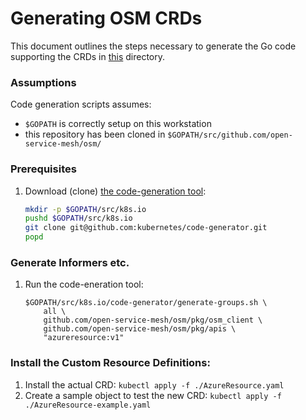 # Generating OSM CRDs

This document outlines the steps necessary to generate the Go code supporting the CRDs in [this](./crd/) directory.

### Assumptions
Code generation scripts assumes:
  - `$GOPATH` is correctly setup on this workstation
  - this repository has been cloned in `$GOPATH/src/github.com/open-service-mesh/osm/`

### Prerequisites
  1. Download (clone) [the code-generation tool](https://github.com/kubernetes/code-generator):
        ```bash
        mkdir -p $GOPATH/src/k8s.io
        pushd $GOPATH/src/k8s.io
        git clone git@github.com:kubernetes/code-generator.git
        popd
        ```

### Generate Informers etc.
  1. Run the code-eneration tool:
        ```
        $GOPATH/src/k8s.io/code-generator/generate-groups.sh \
            all \
            github.com/open-service-mesh/osm/pkg/osm_client \
            github.com/open-service-mesh/osm/pkg/apis \
            "azureresource:v1"
        ```

### Install the Custom Resource Definitions:
  1. Install the actual CRD: `kubectl apply -f ./AzureResource.yaml`
  1. Create a sample object to test the new CRD: `kubectl apply -f ./AzureResource-example.yaml`

